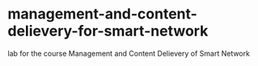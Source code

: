 # management-and-content-delievery-for-smart-network
lab for the course Management and Content Delievery of Smart Network

